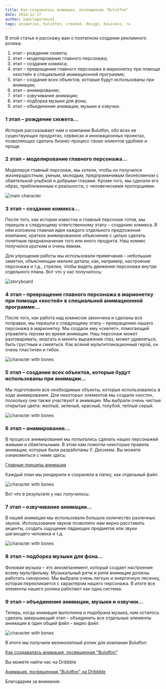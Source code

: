 ```yaml
---
title: Как создавалась анимация, посвященная "Bulutfon"
date: 2014-12-17
author: kamilagareeva1
tags: animation, bulutfon, created, design, business, ru
---
```


В этой статье я расскажу вам о поэтапном создании рекламного ролика.

1. этап – рождение сюжета;
2. этап – моделирование главного персонажа;
3. этап – создание комикса;
4. этап – превращение главного персонажа в марионетку при помощи «костей» в специальной анимационной программе;
5. этап – создание всех объектов, которые будут использованы при анимации;
6. этап – анимирование;
7. этап – озвучивание анимации;
8. этап – подборка музыки для фона;
9. этап – объединение анимации, музыки и озвучки.


### 1 этап – рождение сюжета…

История рассказывает нам о компании Bulutfon, обо всех ее существующих продуктах, сервисах и инновационных проектах, позволяющих сделать бизнес-процесс своих клиентов удобнее и проще.

### 2 этап – моделирование главного персонажа…

Моделируя главный персонаж, мы хотели, чтобы он получился жизнерадостным, умным, молодым, предприимчивым бизнесменом с обаятельной улыбкой и добрыми глазами. Кроме того, мы сделали его образ, приближенным к реальности, с человеческими пропорциями.

![main character](../assets/images/articles/2014-12-17-how-we-created-bulutfon-animation/character.jpg)

### 3 этап – создание комикса…

После того, как история известна и главный персонаж готов, мы перешли к следующему ответственному этапу – созданию комикса. В нём изложена главная идея каждого отдельного предложения компании, краткое анимированное объяснение с целью сделать понятным предназначение того или иного продукта. Наш комикс получился кратким и очень ёмким.

Для упрощения работы мы использовали примечания – небольшие заметки, объясняющие мелкие детали, как, например, настроение персонажа и т.д., стрелки, чтобы видеть движение персонажа внутри отдельного плана. Вот что у нас получилось:

![storyboard](../assets/images/articles/2014-12-17-how-we-created-bulutfon-animation/storyboard.jpg)

### 4 этап – превращение главного персонажа в марионетку при помощи «костей» в специальной анимационной программе…

После того, как работа над комиксом закончена и сделаны все поправки, мы перешли к следующему этапу – превращению нашего персонажа в марионетку. Мы создали ему «скелет», помогающий управлять героем во время анимации. Наш персонаж может разговаривать, моргать и менять выражение глаз, может удивляться, быть грустным и смеяться. Как всякий мультипликационный герой, он очень пластичен и гибок.

![character with bones](../assets/images/articles/2014-12-17-how-we-created-bulutfon-animation/bones.JPG)


### 5 этап – создание всех объектов, которые будут использованы при анимации…

Мы подготовили все необходимые объекты, которые использовались в ходе анимирования. Для некоторых элементов мы создали «кости», поскольку они также участвуют в анимации. Мы выбрали очень чистые открытые цвета: желтый, зеленый, красный, голубой, теплый серый.

![character with bones](../assets/images/articles/2014-12-17-how-we-created-bulutfon-animation/objects.JPG)

### 6 этап – анимирование…

В процессе анимирования мы попытались сделать наших персонажей живыми и обаятельными. В этом нам помогли некоторые правила анимации, которые были разработаны У. Диснеем. Вы можете ознакомиться с ними здесь:


 [Главные приципы анимации](http://www.youtube.com/watch?v=l-KtwW6eptM )


Каждый  план мы рендерили и сохраняли в папку, как отдельный файл.

![character with bones](../assets/images/articles/2014-12-17-how-we-created-bulutfon-animation/story.jpg)

Вот что в результате у нас получилось:


### 7 этап – озвучивание анимации…

В нашей анимации мы использовали большое количество различных звуков. Использование звуков позволило нам верно расставить акценты, создать ощущение падающих предметов или звуки шагающего человека и т.д.

![character with bones](/assets/images/articles/2014-12-17-how-we-created-bulutfon-animation/voice.jpg)

### 8 этап – подборка музыки для фона…

Фоновая музыка – это аккомпанемент, который создает настроение всему мультфильму. Музыкальный ритм и ритм анимации должны работать синхронно. Мы выбрали очень легкую и энергичную песенку, которая перекликается с характером нашего персонажа. В итоге все элементы нашего ролика работают как одна система.

### 9 этап – объединение анимации, музыки и озвучки...

Теперь, когда анимация выполнена и подобрана музыка, нам осталось сделать завершающий этап – объединить все отдельные элементы анимации в один общий файл – видео файл.

![character with bones](/assets/images/articles/2014-12-17-how-we-created-bulutfon-animation/merge.jpg)

В итоге мы получили великолепный ролик для компании Bulutfon:

 [Как создавалась анимация, посвященная "Bulutfon"](http://vimeo.com/102756655)

Вы можете найти нас на Dribbble

 [Анимация, посвященная "Bulutfon" на Dribbble](https://dribbble.com/shots/1676198-Bulutfon-Animation)

Благодарим за внимание.






